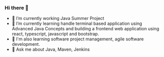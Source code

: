 ### Hi there 👋

- 🔭 I’m currently working Java Summer Project
- 🌱 I’m currently learning handle terminal based application using Advanced Java Concepts and building a frontend web application using react, typescript, javascript and bootstrap.
- 🌱 I'm also learning software project management, agile software development.
- 💬 Ask me about Java, Maven, Jenkins




<!--
**rashmoni/rashmoni** is a ✨ _special_ ✨ repository because its `README.md` (this file) appears on your GitHub profile.

Here are some ideas to get you started:

- 🔭 I’m currently working on ...
- 🌱 I’m currently learning ...
- 👯 I’m looking to collaborate on ...
- 🤔 I’m looking for help with ...
- 💬 Ask me about ...
- 📫 How to reach me: ...
- 😄 Pronouns: ...
- ⚡ Fun fact: ...
-->
